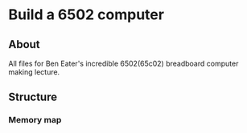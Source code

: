 # Build a 6502 computer

## About

All files for Ben Eater's incredible 6502(65c02) breadboard computer making lecture.

## Structure

### Memory map

